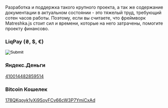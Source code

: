 Разработка и поддержка такого крупного проекта, а так же содержание документации в актуальном состоянии - это тяжелый труд, требующий сотен часов работы. Поэтому, если вы считаете, что фреймворк Matreshka.js стоит сил и времени, которые на него затрачены, помогите проекту финансово.

### LiqPay (₴, $, €)

<form method="POST" accept-charset="utf-8" action="https://www.liqpay.com/api/3/checkout">
<input type="hidden" name="data" value="eyJ2ZXJzaW9uIjozLCJhY3Rpb24iOiJwYXlkb25hdGUiLCJwdWJsaWNfa2V5IjoiaTE1MzAxOTQ4NjA2IiwiYW1vdW50IjoiMjAwIiwiY3VycmVuY3kiOiJVQUgiLCJkZXNjcmlwdGlvbiI6Ik1hdHJlc2hrYS5qcyBEb25hdGUiLCJ0eXBlIjoiZG9uYXRlIiwibGFuZ3VhZ2UiOiJlbiJ9" />
<input type="hidden" name="signature" value="TnNOjNuVaP7Qw47lycA1bJdK9kA=" />
<input type="image" src="//static.liqpay.com/buttons/d1en.png" name="btn_text" />
</form>

### Яндекс.Деньги

[410014482859514](https://money.yandex.ru/to/410014482859514/500)

### Bitcoin Кошелек
<a href="bitcoin:178QKqoyk1yXi9SoyFCv66cW3P7YmiCxAd">178QKqoyk1yXi9SoyFCv66cW3P7YmiCxAd</a>

